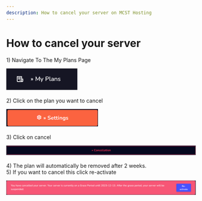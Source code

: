 ```yaml
---
description: How to cancel your server on MCST Hosting
---
```


# How to cancel your server

1\) Navigate To The My Plans Page

![](<../.gitbook/assets/cancel-server/image(1).png>)\
\
2\) Click on the plan you want to cancel

![](<../.gitbook/assets/cancel-server/image(2).png>)\
\
3\) Click on cancel

![](<../.gitbook/assets/cancel-server/image(3).png>)\
\
4\) The plan will automatically be removed after 2 weeks.\
5\) If you want to cancel this click re-activate

![](<../.gitbook/assets/cancel-server/image(4).png>)